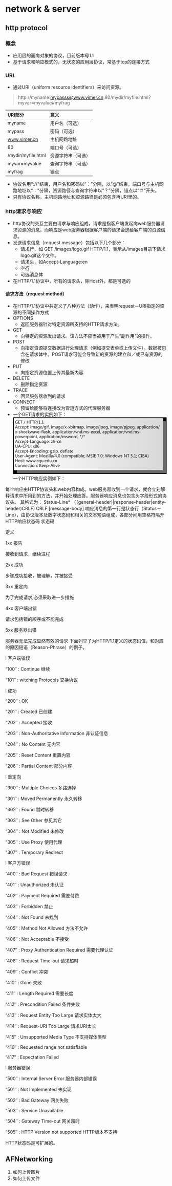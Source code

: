 # network & server
## http protocol
### 概念
* 应用层的面向对象的协议，目前版本号1.1
* 基于请求和响应模式的，无状态的应用层协议，常基于tcp的连接方式

### URL
* 通过URI（uniform resource identifiers）来访问资源。

> http://myname:mypasss@www.vimer.cn:80/mydir/myfile.html?myvar=myvalue#myfrag

| URI部分        | 意义             |
| :------------- | :--------------- |
| myname         | 用户名（可选）   |
| mypass         | 密码（可选）     |
| www.vimer.cn   | 主机网路地址     |
| 80             | 端口号（可选）   |
| /mydir/myfile.html | 资源字符串（可选） |
| myvar=myvalue  | 查询字符串（可选）|
| myfrag         | 锚点             |

* 协议名用“://"结束，用户名和密码以“：”分隔，以“@”结束，端口号与主机网路地址以“：”分隔，资源路径与查询字符串以“？”分隔，锚点以“＃”开头。
* 只有协议名称，主机网路地址和资源路径是必须包含再URI里的。

### http请求与响应
* http协议的交互主要由请求与响应组成，请求是指客户端发起向web服务器请求资源的消息，而响应是web服务器根据客户端的请求会送给客户端的资源信息。
* 发送请求信息（request message）包括以下几个部分：
  * 请求行，如 GET /images/logo.gif HTTP/1.1，表示从/images目录下请求logo.gif这个文件。
  * 请求头，如Accept-Language:en
  * 空行
  * 可选消息体
* 在HTTP/1.1协议中，所有的请求头，除Host外，都是可选的

#### 请求方法（request method）
* 在HTTP/1.1协议中共定义了八种方法（动作），来表明request－URI指定的资源的不同操作方式
* OPTIONS
  * 返回服务器针对特定资源所支持的HTTP请求方法。
* GET
  * 向特定的资源发出请求。该方法不应当被用于产生“副作用”的操作。
* POST
  * 向指定资源提交数据进行处理请求（例如提交表单或上传文件）。数据被包含在请求体中。POST请求可能会导致新的资源的建立和／或已有资源的修改
* PUT
  * 向指定资源位置上传其最新内容
* DELETE
  * 删除指定资源
* TRACE
  * 回显服务器收到的请求
* CONNECT
  * 预留给能够将连接改为管道方式的代理服务器
* 一个GET请求的实例如下：
![http get](/resource/network/getRequest.bmp)
一个HTTP响应实例如下：

每个响应由HTTP协议头和web内容构成。web服务器收到一个请求，就会立刻解释请求中所用到的方法，并开始处理应答。服务器响应消息也包含头字段形式的协议头。
其格式为：
Status-Line*
（（general-header)|response-header|entity-header)CRLF)
CRLF
[message-body]
响应消息的第一行是状态行（Status－Line），由协议版本及数字状态码和相关的文本短语组成，各部分间用空格符隔开
HTTP响应状态码
状态码

定义

1xx 报告

接收到请求，继续进程

2xx 成功

步骤成功接收，被理解，并被接受

3xx 重定向

为了完成请求,必须采取进一步措施

4xx 客户端出错

请求包括错的顺序或不能完成

5xx 服务器出错

服务器无法完成显然有效的请求
下面列举了为HTTP/1.1定义的状态码值，和对应的原因短语（Reason-Phrase）的例子。

l  客户端错误

“100″ : Continue  继续

“101″ : witching Protocols  交换协议

l  成功

“200″ : OK

“201″ : Created 已创建

“202″ : Accepted 接收

“203″ : Non-Authoritative Information 非认证信息

“204″ : No Content 无内容

“205″ : Reset Content 重置内容

“206″ : Partial Content 部分内容

l  重定向

“300″ : Multiple Choices 多路选择

“301″ : Moved Permanently  永久转移

“302″ : Found 暂时转移

“303″ : See Other 参见其它

“304″ : Not Modified 未修改

“305″ : Use Proxy 使用代理

“307″ : Temporary Redirect

l  客户方错误

“400″ : Bad Request 错误请求

“401″ : Unauthorized 未认证

“402″ : Payment Required 需要付费

“403″ : Forbidden 禁止

“404″ : Not Found 未找到

“405″ : Method Not Allowed 方法不允许

“406″ : Not Acceptable 不接受

“407″ : Proxy Authentication Required 需要代理认证

“408″ : Request Time-out 请求超时

“409″ : Conflict 冲突

“410″ : Gone 失败

“411″ : Length Required 需要长度

“412″ : Precondition Failed 条件失败

“413″ : Request Entity Too Large 请求实体太大

“414″ : Request-URI Too Large 请求URI太长

“415″ : Unsupported Media Type 不支持媒体类型

“416″ : Requested range not satisfiable

“417″ : Expectation Failed

l  服务器错误

“500″ : Internal Server Error 服务器内部错误

“501″ : Not Implemented 未实现

“502″ : Bad Gateway 网关失败

“503″ : Service Unavailable

“504″ : Gateway Time-out 网关超时

“505″ : HTTP Version not supported  HTTP版本不支持

HTTP状态码是可扩展的。


## AFNetworking
1. 如何上传图片
2. 如何上传文件

